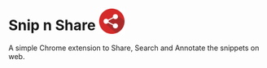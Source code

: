 # Snip n Share <img height="50px" style="vertical-align:text-bottom" src="/images/icon.png"/>

A simple Chrome extension to  Share, Search and Annotate the snippets on web.
